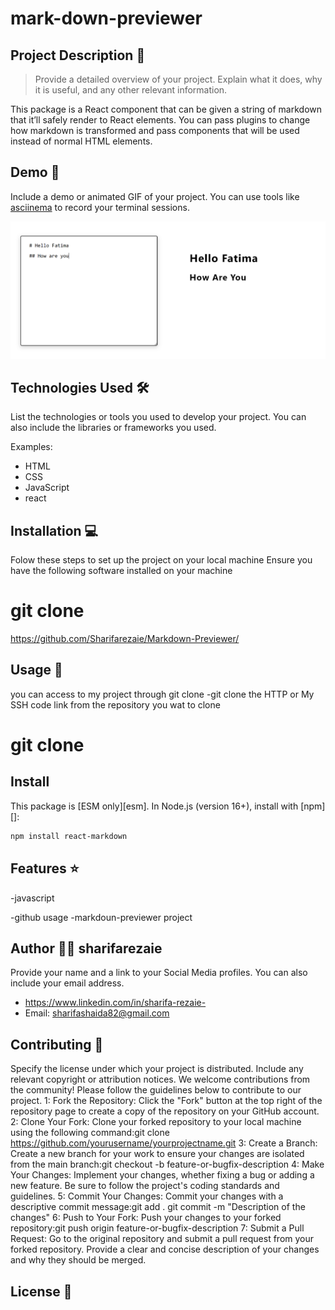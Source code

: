 # mark-down-previewer

## Project Description 📝
     
> Provide a detailed overview of your project. Explain what it does, why it is useful, and any other relevant information.

This package is a React component that can be given a string of markdown that it’ll safely render to React elements. You can pass plugins to change how markdown is transformed and pass components that will be used instead of normal HTML elements.


## Demo 📸

Include a demo or animated GIF of your project. You can use tools like [asciinema](https://asciinema.org/) to record your terminal sessions.

![Demo](demo.png)


## Technologies Used 🛠️

List the technologies or tools you used to develop your project. You can also include the libraries or frameworks you used.

Examples:

- HTML
- CSS
- JavaScript
- react



## Installation 💻

Folow these steps to set up the project on your local machine Ensure you have the following software installed on your machine

# git clone 

https://github.com/Sharifarezaie/Markdown-Previewer/

## Usage 🎯

you can access to my project through git clone -git clone the HTTP or My SSH code link from the repository you wat to clone

# git clone

## Install

This package is [ESM only][esm].
In Node.js (version 16+), install with [npm][]:

```sh
npm install react-markdown
```



## Features ⭐
-javascript

-github usage
-markdoun-previewer project


## Author 👩‍💻 sharifarezaie

Provide your name and a link to your Social Media profiles. You can also include your email address.


- https://www.linkedin.com/in/sharifa-rezaie-
- Email: sharifashaida82@gmail.com

## Contributing 🤝

Specify the license under which your project is distributed. Include any relevant copyright or attribution notices.
We welcome contributions from the community! Please follow the guidelines below to contribute to our project.
1: Fork the Repository: Click the "Fork" button at the top right of the repository page to create a copy of the repository on your GitHub account.
2: Clone Your Fork: Clone your forked repository to your local machine using the following command:git clone https://github.com/yourusername/yourprojectname.git
3: Create a Branch: Create a new branch for your work to ensure your changes are isolated from the main branch:git checkout -b feature-or-bugfix-description
4: Make Your Changes: Implement your changes, whether fixing a bug or adding a new feature. Be sure to follow the project's coding standards and guidelines.
5: Commit Your Changes: Commit your changes with a descriptive commit message:git add . git commit -m "Description of the changes"
6: Push to Your Fork: Push your changes to your forked repository:git push origin feature-or-bugfix-description
7: Submit a Pull Request: Go to the original repository and submit a pull request from your forked repository. Provide a clear and concise description of your changes and why they should be merged.

## License 📜
